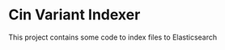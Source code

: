 Cin Variant Indexer
=====================


This project contains some code to index files to Elasticsearch


